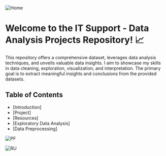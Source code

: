 
![Home](https://github.com/KatarinaOldakowski/IT_Support/assets/128411602/5a450a7c-c201-4bd1-bd43-eccbec8bd92a)


# Welcome to the IT Support - Data Analysis Projects Repository! 📈

This repository offers a comprehensive dataset, leverages data analysis techniques, and unveils valuable data insights. I aim to showcase my skills in data cleaning, exploration, visualization, and interpretation.
The primary goal is to extract meaningful insights and conclusions from the provided datasets.


## Table of Contents
- [Introduction]
- [Project]
- [Resources]
- [Exploratory Data Analysis]
- [Data Preprocessing]





![PF](https://github.com/KatarinaOldakowski/IT_Support/assets/128411602/f968befe-70e3-4008-86c2-efee648c2c56)







![RU](https://github.com/KatarinaOldakowski/IT_Support/assets/128411602/8d6b348f-5f77-4c36-af2e-e5f46e425d85)
